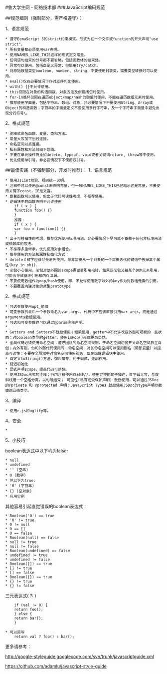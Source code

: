 #鲁大学生网 - 网络技术部
###JavaScript编码规范 

##规范细则（强制部分，需严格遵守）：

1、语言规范

	* 遵守EcmaScript 5的strict约束模式。形式为在一个文件或function的开头声明"use strict"。
	* 所有变量都必须使用var声明。
	* 使用NAMES_LIKE_THIS这样的形式定义常量。
	* 任何语句结束的分号都不要省略，包括函数体的结束处。
	* 异常可以使用，包括自定义异常，但慎用try/catch。
	* 对原始数据类型boolean, number, string，不要使用封装类，需要类型转换时可以使用。
	* eval()仅在必要情况下作对反序列化使用。
	* with() {}不允许使用。
	* this仅限在对象的构造函数、对象方法及创建闭包时使用。
	* for-in循环仅限在遍历object/map/hash的键值时使用，不能在遍历数组元素时使用。
	* 推荐使用字面量，包括字符串、数组、对象，非必要情况下不要使用String、Array或Object的构造函数；字符串的字面量定义不要使用多行字符串，及一个字符串字面量中避免出现分行符号\。

2、格式规范

	* 驼峰式命名函数、变量、类和方法。
	* 常量大写加下划线连接。
	* 命名空间以点连接。
	* 私有属性和方法前缀下划线。
	* 不要在单元操作符比如delete, typeof, void或者关键词return, throw等中使用。
	* 优先使用单引号，非必要情况下不使用双引号。



##最佳实践（不强制部分，开发时推荐）： 
1、语言规范

	* 使用JsLint校验，规则统一说明。
	* 注释中可以使用@const来声明常量，但一般NAMES_LIKE_THIS已经暗示这是常量，不要使用关键字const，IE是文盲。
	* 嵌套函数可以使用，但出于代码可读性考虑，不推荐使用。
	* 逻辑块中的函数声明不允许使用
		if ( x ) {
		function foo() {}
		}
		推荐： 
		if ( x ) {
		var foo = function() {}
		}
	* 出于可移植性的考虑，推荐优先使用标准用法，非必要情况下尽可能不依赖于任何非标准用法或依赖库的写法。
	* 不推荐多重继承，优先使用对象组合。
	* 推荐使用的方法和属性初始化方式：
	* delete关键字应该尽量避免使用，除非需要从一个对象的一个需要迭代的键值中去掉某个属性(key in obj).
	* 闭包小心使用，闭包对他外围的scope保留着引用指针，如果该闭包又被某个DOM元素引用，可能会导致循环引用和内存泄漏。
	* 不要使用数组作为map/hash使用，即，不允许使用数字以外的key作为对数组元素的引用。
	* 不要覆盖内建对象的原型prototype

2、格式规范

	* 可选参数使用opt_前缀
	* 可变参数的最后一个参数命名为var_args. 代码中不应该直接引用var_args，而是通过arguments数组使用。
	* 可选和可变参数也可以通过@param注释声明。
	*  
	* Getters and Setters不鼓励使用；如果使用，getter中不允许改变外部可观察的一些状态；对boolean类型的getter，使用isFoo()形式更为自然。
	* 全局代码必须使用命名空间；遵守团队的命名空间规则，子命名空间勿抛开父命名空间独立自创；内外有别，勿和外部代码使用同一命名空间；对长命名空间可以使用别名（局部变量）以提高可读性；不要在全局域中对命名空间使用别名，仅在函数逻辑块中使用。
	* 自定义toString()方法，强烈推荐，利于调试，无副作用。
	* 延迟初始化
	* 显式声明scope，提高代码可读性。
	* 使用JSDoc格式的注释；行内注释使用双斜线//，使用完整的句子描述，首字母大写，与双斜线用一个空格分离，以句号结束； 可见性(私有或受保护声明) 鼓励使用，可以通过JSDoc的@private 和 @protected 声明；JavaScript Types 鼓励使用JSDoc的type声明参数或返回值类型。

3、编译

	* 使用r.js和uglify等。

4、安全

	* 

5、小技巧

boolean表达式中以下均为false:

	* null
	* undefined
	* '' (空串)
	* 0 (数字)
	* 但以下为true:
	* '0' (字符串)
	* {} (空对象)
	* 应用实例

其他容易引起直觉错误的boolean表达式：

	* Boolean('0') == true
	* '0' != true
	* 0 != null
	* 0 == []
	* 0 == false
	* Boolean(null) == false
	* null != true
	* null != false
	* Boolean(undefined) == false
	* undefined != true
	* undefined != false
	* Boolean([]) == true
	* [] != true
	* [] == false
	* Boolean({}) == true
	* {} != true
	* {} != false

三元表达式( ?: )

		if (val != 0) {
		return foo();
		} else {
		return bar();
		}

	* 可以简写
		return val ? foo() : bar(); 
更多请参考：

<http://google-styleguide.googlecode.com/svn/trunk/javascriptguide.xml>

<https://github.com/adamlu/javascript-style-guide>
